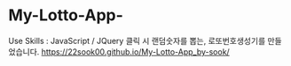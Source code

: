 # My-Lotto-App-
Use Skills : JavaScript / JQuery 
클릭 시 랜덤숫자를 뽑는, 로또번호생성기를 만들었습니다.
https://22sook00.github.io/My-Lotto-App_by-sook/

